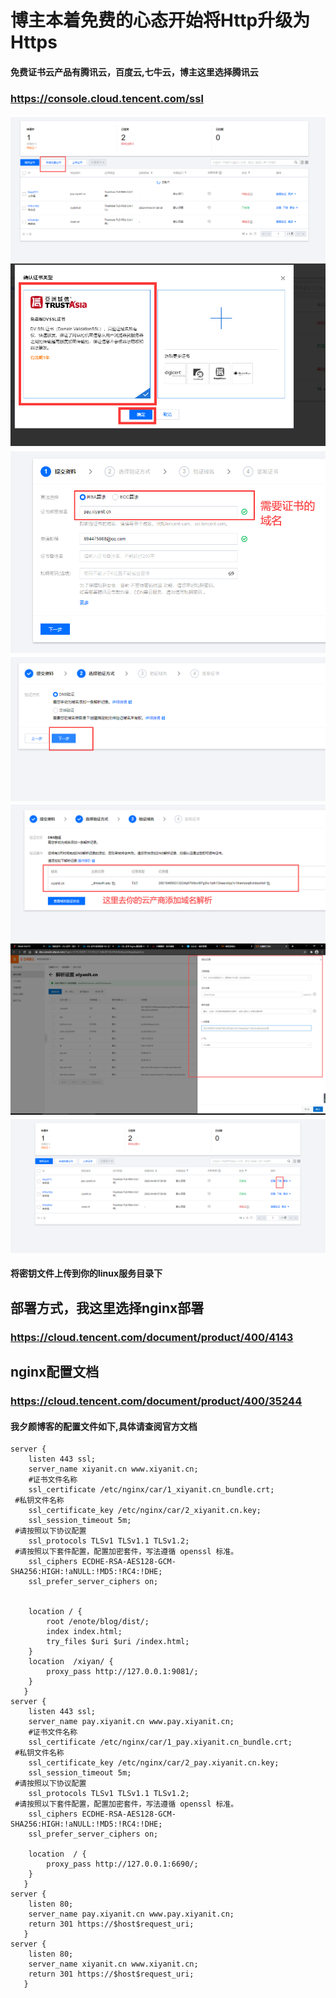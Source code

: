 
# 博主本着免费的心态开始将Http升级为Https <br>
#### 免费证书云产品有腾讯云，百度云,七牛云，博主这里选择腾讯云

### https://console.cloud.tencent.com/ssl

![输入图片说明](images/FkkkLvaHYg3nzo2C_TDrJltq4bBQ "QQ截图20201229183512.png")
![输入图片说明](images/FmePhca3D_ToS8RGIGkTt3nWaLk3 "QQ截图20201229183512.png")
![输入图片说明](images/FqpW3BiROAYO6mS8dwM8kykqXaW5 "QQ截图20201229183512.png")
![输入图片说明](images/FipyCNbjh41Nwyy4oe9gkW5Hhf44 "QQ截图20201229183512.png")
![输入图片说明](images/Fo-L1Fb3jDX8oheJI9cT0cEFt8Wx "QQ截图20201229183512.png")
![输入图片说明](images/FgBbEHWUGHClbKJqlZVeCxEq7KK_ "QQ截图20201229183512.png")
![输入图片说明](images/FpO5qmOndpxgcmgCi9K-D5H1lZxm "QQ截图20201229183512.png")

#### 将密钥文件上传到你的linux服务目录下

## 部署方式，我这里选择nginx部署

### https://cloud.tencent.com/document/product/400/4143

## nginx配置文档

### https://cloud.tencent.com/document/product/400/35244

#### 我夕颜博客的配置文件如下,具体请查阅官方文档
```
server {
    listen 443 ssl;
    server_name xiyanit.cn www.xiyanit.cn;
    #证书文件名称
    ssl_certificate /etc/nginx/car/1_xiyanit.cn_bundle.crt; 
 #私钥文件名称
    ssl_certificate_key /etc/nginx/car/2_xiyanit.cn.key; 
    ssl_session_timeout 5m;
 #请按照以下协议配置
    ssl_protocols TLSv1 TLSv1.1 TLSv1.2; 
 #请按照以下套件配置，配置加密套件，写法遵循 openssl 标准。
    ssl_ciphers ECDHE-RSA-AES128-GCM-SHA256:HIGH:!aNULL:!MD5:!RC4:!DHE; 
    ssl_prefer_server_ciphers on;    


    location / {
        root /enote/blog/dist/;
        index index.html;
        try_files $uri $uri /index.html;
    }
    location  /xiyan/ {
        proxy_pass http://127.0.0.1:9081/;
    }
   }
server {
    listen 443 ssl;
    server_name pay.xiyanit.cn www.pay.xiyanit.cn;
    #证书文件名称
    ssl_certificate /etc/nginx/car/1_pay.xiyanit.cn_bundle.crt;
 #私钥文件名称
    ssl_certificate_key /etc/nginx/car/2_pay.xiyanit.cn.key;
    ssl_session_timeout 5m;
 #请按照以下协议配置
    ssl_protocols TLSv1 TLSv1.1 TLSv1.2;
 #请按照以下套件配置，配置加密套件，写法遵循 openssl 标准。
    ssl_ciphers ECDHE-RSA-AES128-GCM-SHA256:HIGH:!aNULL:!MD5:!RC4:!DHE;
    ssl_prefer_server_ciphers on;

    location  / {
        proxy_pass http://127.0.0.1:6690/;
    }
   }
server {
    listen 80;
    server_name pay.xiyanit.cn www.pay.xiyanit.cn;
    return 301 https://$host$request_uri;
   }
server {
    listen 80;
    server_name xiyanit.cn www.xiyanit.cn;
    return 301 https://$host$request_uri; 
   }

```

